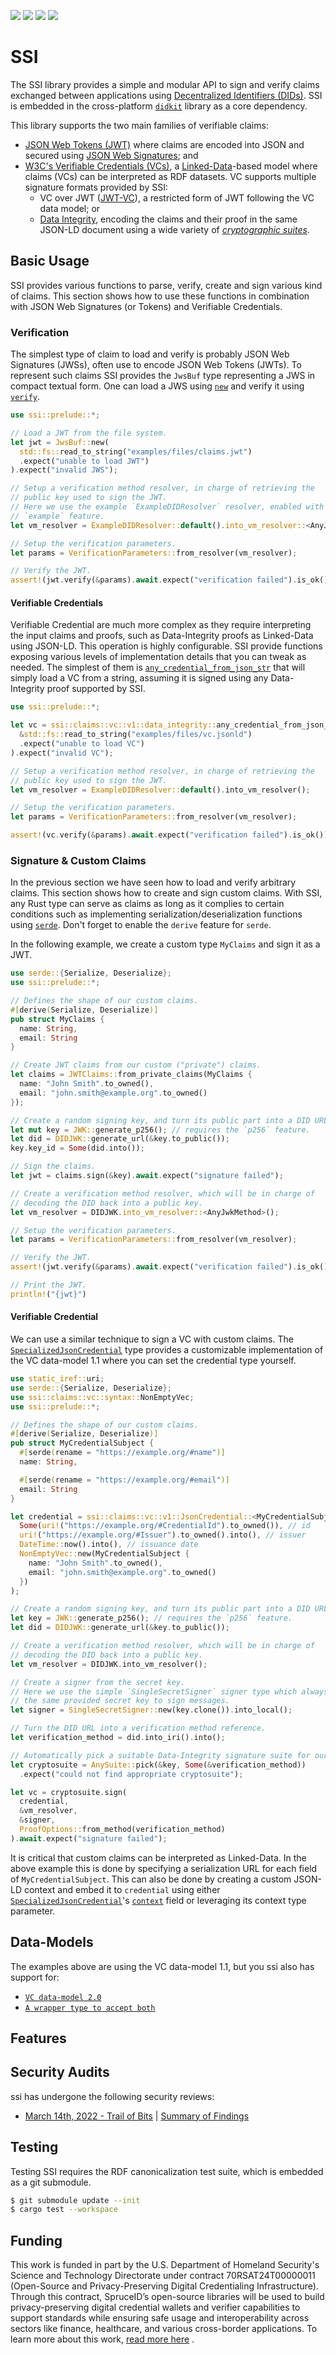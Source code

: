[![](https://img.shields.io/github/actions/workflow/status/spruceid/ssi/build.yml?branch=main)](https://github.com/spruceid/ssi/actions?query=workflow%3Aci+branch%3Amain)
[![](https://img.shields.io/badge/Rust-v1.66.0-orange)](https://www.rust-lang.org/)
[![](https://img.shields.io/badge/License-Apache--2.0-green)](https://github.com/spruceid/didkit/blob/main/LICENSE)
[![](https://img.shields.io/twitter/follow/spruceid?label=Follow&style=social)](https://twitter.com/spruceid)

# SSI

<!-- cargo-rdme start -->

The SSI library provides a simple and modular API to sign and verify claims
exchanged between applications using
[Decentralized Identifiers (DIDs)][dids]. SSI is embedded in the
cross-platform [`didkit`][didkit] library as a core dependency.

This library supports the two main families of verifiable claims:
- [JSON Web Tokens (JWT)][jwt] where claims are encoded into JSON and
  secured using [JSON Web Signatures][jws]; and
- [W3C's Verifiable Credentials (VCs)][vc-data-model], a
  [Linked-Data][linked-data]-based model where claims (VCs) can be
  interpreted as RDF datasets. VC supports multiple signature formats
  provided by SSI:
  - VC over JWT ([JWT-VC][jwt-vc]), a restricted form of JWT following the
    VC data model; or
  - [Data Integrity][data-integrity], encoding the claims and their proof
    in the same JSON-LD document using a wide variety of
    [*cryptographic suites*][cryptosuite].

[dids]: <https://www.w3.org/TR/did-core/>
[didkit]: <https://github.com/spruceid/didkit>
[vc-data-model]: <https://www.w3.org/TR/vc-data-model/>
[linked-data]: <https://www.w3.org/DesignIssues/LinkedData.html>
[jwt]: <https://www.rfc-editor.org/rfc/rfc7519>
[jws]: <https://www.rfc-editor.org/rfc/rfc7515>
[jwt-vc]: <https://www.w3.org/TR/vc-data-model/#json-web-token>
[data-integrity]: <https://www.w3.org/TR/vc-data-integrity/>
[cryptosuite]: <https://www.w3.org/TR/vc-data-integrity/#dfn-cryptosuite>

## Basic Usage

SSI provides various functions to parse, verify, create and sign various
kind of claims. This section shows how to use these functions in combination
with JSON Web Signatures (or Tokens) and Verifiable Credentials.

### Verification

The simplest type of claim to load and verify is probably JSON Web
Signatures (JWSs), often use to encode JSON Web Tokens (JWTs). To represent
such claims SSI provides the `JwsBuf` type representing a JWS
in compact textual form. One can load a JWS using [`new`] and verify
it using [`verify`].

[`new`]: claims::JwsBuf::new
[`verify`]: claims::JwsSlice::verify

```rust
use ssi::prelude::*;

// Load a JWT from the file system.
let jwt = JwsBuf::new(
  std::fs::read_to_string("examples/files/claims.jwt")
  .expect("unable to load JWT")
).expect("invalid JWS");

// Setup a verification method resolver, in charge of retrieving the
// public key used to sign the JWT.
// Here we use the example `ExampleDIDResolver` resolver, enabled with the
// `example` feature.
let vm_resolver = ExampleDIDResolver::default().into_vm_resolver::<AnyJwkMethod>();

// Setup the verification parameters.
let params = VerificationParameters::from_resolver(vm_resolver);

// Verify the JWT.
assert!(jwt.verify(&params).await.expect("verification failed").is_ok())
```

#### Verifiable Credentials

Verifiable Credential are much more complex as they require interpreting
the input claims and proofs, such as Data-Integrity proofs as Linked-Data
using JSON-LD. This operation is highly configurable. SSI provide
functions exposing various levels of implementation details that you can
tweak as needed. The simplest of them is [`any_credential_from_json_str`]
that will simply load a VC from a string, assuming it is signed using
any Data-Integrity proof supported by SSI.

[`any_credential_from_json_str`]: claims::vc::v1::data_integrity::any_credential_from_json_str

```rust
use ssi::prelude::*;

let vc = ssi::claims::vc::v1::data_integrity::any_credential_from_json_str(
  &std::fs::read_to_string("examples/files/vc.jsonld")
  .expect("unable to load VC")
).expect("invalid VC");

// Setup a verification method resolver, in charge of retrieving the
// public key used to sign the JWT.
let vm_resolver = ExampleDIDResolver::default().into_vm_resolver();

// Setup the verification parameters.
let params = VerificationParameters::from_resolver(vm_resolver);

assert!(vc.verify(&params).await.expect("verification failed").is_ok());
```

### Signature & Custom Claims

In the previous section we have seen how to load and verify arbitrary
claims. This section shows how to create and sign custom claims.
With SSI, any Rust type can serve as claims as long as it complies to
certain conditions such as implementing serialization/deserialization
functions using [`serde`](https://crates.io/crates/serde).
Don't forget to enable the `derive` feature for `serde`.

In the following example, we create a custom type `MyClaims` and sign it
as a JWT.

```rust
use serde::{Serialize, Deserialize};
use ssi::prelude::*;

// Defines the shape of our custom claims.
#[derive(Serialize, Deserialize)]
pub struct MyClaims {
  name: String,
  email: String
}

// Create JWT claims from our custom ("private") claims.
let claims = JWTClaims::from_private_claims(MyClaims {
  name: "John Smith".to_owned(),
  email: "john.smith@example.org".to_owned()
});

// Create a random signing key, and turn its public part into a DID URL.
let mut key = JWK::generate_p256(); // requires the `p256` feature.
let did = DIDJWK::generate_url(&key.to_public());
key.key_id = Some(did.into());

// Sign the claims.
let jwt = claims.sign(&key).await.expect("signature failed");

// Create a verification method resolver, which will be in charge of
// decoding the DID back into a public key.
let vm_resolver = DIDJWK.into_vm_resolver::<AnyJwkMethod>();

// Setup the verification parameters.
let params = VerificationParameters::from_resolver(vm_resolver);

// Verify the JWT.
assert!(jwt.verify(&params).await.expect("verification failed").is_ok());

// Print the JWT.
println!("{jwt}")
```

#### Verifiable Credential

We can use a similar technique to sign a VC with custom claims.
The [`SpecializedJsonCredential`] type provides a customizable
implementation of the VC data-model 1.1 where you can set the credential type
yourself.

[`SpecializedJsonCredential`]: claims::vc::v1::SpecializedJsonCredential

```rust
use static_iref::uri;
use serde::{Serialize, Deserialize};
use ssi::claims::vc::syntax::NonEmptyVec;
use ssi::prelude::*;

// Defines the shape of our custom claims.
#[derive(Serialize, Deserialize)]
pub struct MyCredentialSubject {
  #[serde(rename = "https://example.org/#name")]
  name: String,

  #[serde(rename = "https://example.org/#email")]
  email: String
}

let credential = ssi::claims::vc::v1::JsonCredential::<MyCredentialSubject>::new(
  Some(uri!("https://example.org/#CredentialId").to_owned()), // id
  uri!("https://example.org/#Issuer").to_owned().into(), // issuer
  DateTime::now().into(), // issuance date
  NonEmptyVec::new(MyCredentialSubject {
    name: "John Smith".to_owned(),
    email: "john.smith@example.org".to_owned()
  })
);

// Create a random signing key, and turn its public part into a DID URL.
let key = JWK::generate_p256(); // requires the `p256` feature.
let did = DIDJWK::generate_url(&key.to_public());

// Create a verification method resolver, which will be in charge of
// decoding the DID back into a public key.
let vm_resolver = DIDJWK.into_vm_resolver();

// Create a signer from the secret key.
// Here we use the simple `SingleSecretSigner` signer type which always uses
// the same provided secret key to sign messages.
let signer = SingleSecretSigner::new(key.clone()).into_local();

// Turn the DID URL into a verification method reference.
let verification_method = did.into_iri().into();

// Automatically pick a suitable Data-Integrity signature suite for our key.
let cryptosuite = AnySuite::pick(&key, Some(&verification_method))
  .expect("could not find appropriate cryptosuite");

let vc = cryptosuite.sign(
  credential,
  &vm_resolver,
  &signer,
  ProofOptions::from_method(verification_method)
).await.expect("signature failed");
```

It is critical that custom claims can be interpreted as Linked-Data. In
the above example this is done by specifying a serialization URL for each
field of `MyCredentialSubject`. This can also be done by creating a custom
JSON-LD context and embed it to `credential` using either
[`SpecializedJsonCredential`]'s [`context`] field or leveraging its context type
parameter.

[`context`]: claims::vc::v1::SpecializedJsonCredential::context

## Data-Models

The examples above are using the VC data-model 1.1, but you ssi also has support for:
- [`VC data-model 2.0`]
- [`A wrapper type to accept both`]

[`VC data-model 2.0`]: claims::vc::v2
[`A wrapper type to accept both`]: claims::vc::syntax::AnySpecializedJsonCredential

## Features

<!-- cargo-rdme end -->

## Security Audits

ssi has undergone the following security reviews:
- [March 14th, 2022 - Trail of Bits](https://github.com/trailofbits/publications/blob/master/reviews/SpruceID.pdf) | [Summary of Findings](https://blog.spruceid.com/spruce-completes-first-security-audit-from-trail-of-bits/)

## Testing

Testing SSI requires the RDF canonicalization test suite, which is embedded as
a git submodule.

```sh
$ git submodule update --init
$ cargo test --workspace
```
## Funding

This work is funded in part by the U.S. Department of Homeland Security's Science and Technology Directorate under contract 70RSAT24T00000011 (Open-Source and Privacy-Preserving Digital Credentialing Infrastructure).
Through this contract, SpruceID’s open-source libraries will be used to build privacy-preserving digital credential wallets and verifier capabilities to support standards while ensuring safe usage and interoperability across sectors like finance, healthcare, and various cross-border applications.
To learn more about this work, [read more here](https://spruceid.com/customer-highlight/dhs-highlight) . 
